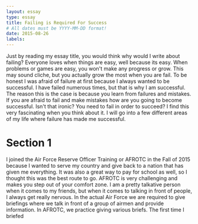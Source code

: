 ```yaml
---
layout: essay
type: essay
title: Failing is Required For Success 
# All dates must be YYYY-MM-DD format!
date: 2015-08-26
labels:
---
```


  Just by reading my essay title, you would think why would I write about failing? Everyone loves when things are easy, well because its easy. When problems or games are easy, you won't make any progress or grow. This may sound cliche, but you actually grow the most when you are fail. To be honest I was afraid of failure at first because I always wanted to be successful. I have failed numerous times, but that is why I am successful. The reason this is the case is because you learn from failures and mistakes. If you are afraid to fail and make mistakes how are you going to become successful. Isn't that ironic? You need to fail in order to succeed? I find this very fascinating when you think about it. I will go into a few different areas of my life where failure has made me successful. 
# Section 1
  I joined the Air Force Reserve Officer Training or AFROTC in the Fall of 2015 because I wanted to serve my country and give back to a nation that has given me everything. It was also a great way to pay for school as well, so I thought this was the best route to go. AFROTC is very challenging and makes you step out of your comfort zone. I am a pretty talkative person when it comes to my friends, but when it comes to talking in front of people, I always get really nervous. In the actual Air Force we are required to give briefings where we talk in front of a group of airmen and provide information. In AFROTC, we practice giving various briefs. The first time I briefed 

